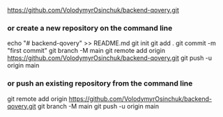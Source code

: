https://github.com/VolodymyrOsinchuk/backend-qovery.git

### or create a new repository on the command line

echo "# backend-qovery" >> README.md
git init
git add .
git commit -m "first commit"
git branch -M main
git remote add origin https://github.com/VolodymyrOsinchuk/backend-qovery.git
git push -u origin main

### or push an existing repository from the command line

git remote add origin https://github.com/VolodymyrOsinchuk/backend-qovery.git
git branch -M main
git push -u origin main
